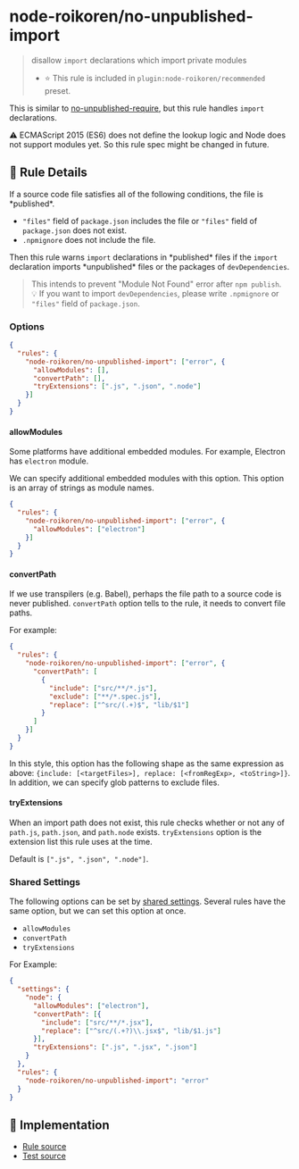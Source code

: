 # node-roikoren/no-unpublished-import
> disallow `import` declarations which import private modules
> - ⭐️ This rule is included in `plugin:node-roikoren/recommended` preset.

This is similar to [no-unpublished-require](no-unpublished-require.md), but this rule handles `import` declarations.

:warning: ECMAScript 2015 (ES6) does not define the lookup logic and Node does not support modules yet. So this rule spec might be changed in future.

## 📖 Rule Details

If a source code file satisfies all of the following conditions, the file is \*published\*.

- `"files"` field of `package.json` includes the file or `"files"` field of `package.json` does not exist.
- `.npmignore` does not include the file.

Then this rule warns `import` declarations in \*published\* files if the `import` declaration imports \*unpublished\* files or the packages of `devDependencies`.

> This intends to prevent "Module Not Found" error after `npm publish`.<br>
> :bulb: If you want to import `devDependencies`, please write `.npmignore` or `"files"` field of `package.json`.

### Options

```json
{
  "rules": {
    "node-roikoren/no-unpublished-import": ["error", {
      "allowModules": [],
      "convertPath": [],
      "tryExtensions": [".js", ".json", ".node"]
    }]
  }
}
```

#### allowModules

Some platforms have additional embedded modules.
For example, Electron has `electron` module.

We can specify additional embedded modules with this option.
This option is an array of strings as module names.

```json
{
  "rules": {
    "node-roikoren/no-unpublished-import": ["error", {
      "allowModules": ["electron"]
    }]
  }
}
```

#### convertPath

If we use transpilers (e.g. Babel), perhaps the file path to a source code is never published.
`convertPath` option tells to the rule, it needs to convert file paths.

For example:

```json
{
  "rules": {
    "node-roikoren/no-unpublished-import": ["error", {
      "convertPath": [
        {
          "include": ["src/**/*.js"],
          "exclude": ["**/*.spec.js"],
          "replace": ["^src/(.+)$", "lib/$1"]
        }
      ]
    }]
  }
}
```

In this style, this option has the following shape as the same expression as above: `{include: [<targetFiles>], replace: [<fromRegExp>, <toString>]}`.
In addition, we can specify glob patterns to exclude files.

#### tryExtensions

When an import path does not exist, this rule checks whether or not any of `path.js`, `path.json`, and `path.node` exists.
`tryExtensions` option is the extension list this rule uses at the time.

Default is `[".js", ".json", ".node"]`.

### Shared Settings

The following options can be set by [shared settings](http://eslint.org/docs/user-guide/configuring.html#adding-shared-settings).
Several rules have the same option, but we can set this option at once.

- `allowModules`
- `convertPath`
- `tryExtensions`

For Example:

```json
{
  "settings": {
    "node": {
      "allowModules": ["electron"],
      "convertPath": [{
        "include": ["src/**/*.jsx"],
        "replace": ["^src/(.+?)\\.jsx$", "lib/$1.js"]
      }],
      "tryExtensions": [".js", ".jsx", ".json"]
    }
  },
  "rules": {
    "node-roikoren/no-unpublished-import": "error"
  }
}
```

## 🔎 Implementation

- [Rule source](https://github.com/roikoren755/eslint-plugin-node/blob/v2.0.0/src/rules/no-unpublished-import.ts)
- [Test source](https://github.com/roikoren755/eslint-plugin-node/blob/v2.0.0/tests/src/rules/no-unpublished-import.ts)
